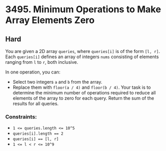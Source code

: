 # 3495. Minimum Operations to Make Array Elements Zero

## Hard

You are given a 2D array `queries`, where `queries[i]` is of the form `[l, r]`. Each `queries[i]` defines an array of
integers `nums` consisting of elements ranging from `l` to `r`, both inclusive.

In one operation, you can:

- Select two integers `a` and `b` from the array.
- Replace them with `floor(a / 4)` and `floor(b / 4)`.
  Your task is to determine the minimum number of operations required to reduce all elements of the array to zero for
  each query. Return the sum of the results for all queries.

### Constraints:

- `1 <= queries.length <= 10^5`
- `queries[i].length == 2`
- `queries[i] == [l, r]`
- `1 <= l < r <= 10^9`
